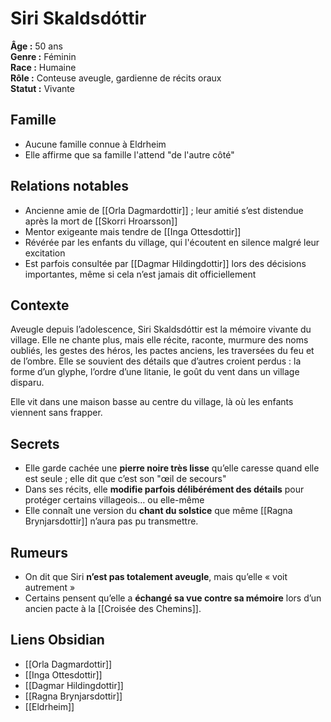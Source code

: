 # Siri Skaldsdóttir

**Âge :** 50 ans  
**Genre :** Féminin  
**Race :** Humaine  
**Rôle :** Conteuse aveugle, gardienne de récits oraux  
**Statut :** Vivante

## Famille
- Aucune famille connue à Eldrheim  
- Elle affirme que sa famille l'attend "de l'autre côté"

## Relations notables
- Ancienne amie de [[Orla Dagmardottir]] ; leur amitié s’est distendue après la mort de [[Skorri Hroarsson]]  
- Mentor exigeante mais tendre de [[Inga Ottesdottir]]  
- Révérée par les enfants du village, qui l'écoutent en silence malgré leur excitation  
- Est parfois consultée par [[Dagmar Hildingdottir]] lors des décisions importantes, même si cela n’est jamais dit officiellement

## Contexte
Aveugle depuis l’adolescence, Siri Skaldsdóttir est la mémoire vivante du village. Elle ne chante plus, mais elle récite, raconte, murmure des noms oubliés, les gestes des héros, les pactes anciens,  les traversées du feu et de l’ombre. Elle se souvient des détails que d’autres croient perdus : la forme d’un glyphe, l’ordre d’une litanie, le goût du vent dans un village disparu.

Elle vit dans une maison basse au centre du village, là où les enfants viennent sans frapper.

## Secrets
- Elle garde cachée une **pierre noire très lisse** qu’elle caresse quand elle est seule ; elle dit que c’est son "œil de secours"  
- Dans ses récits, elle **modifie parfois délibérément des détails** pour protéger certains villageois… ou elle-même  
- Elle connaît une version du **chant du solstice** que même [[Ragna Brynjarsdottir]] n’aura pas pu transmettre.

## Rumeurs
- On dit que Siri **n’est pas totalement aveugle**, mais qu’elle « voit autrement »  
- Certains pensent qu’elle a **échangé sa vue contre sa mémoire** lors d’un ancien pacte à la [[Croisée des Chemins]]. 

## Liens Obsidian
- [[Orla Dagmardottir]]  
- [[Inga Ottesdottir]]  
- [[Dagmar Hildingdottir]]  
- [[Ragna Brynjarsdottir]]  
- [[Eldrheim]]


